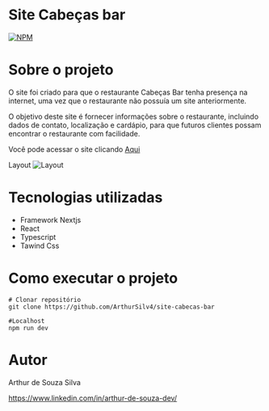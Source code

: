 # Site Cabeças bar
[![NPM](https://img.shields.io/npm/l/react)](https://github.com/ArthurSilv4/Top-Down/blob/main/LICENSE) 

# Sobre o projeto

O site foi criado para que o restaurante Cabeças Bar tenha presença na internet, uma vez que o restaurante não possuía um site anteriormente.

O objetivo deste site é fornecer informações sobre o restaurante, incluindo dados de contato, localização e cardápio, para que futuros clientes possam encontrar o restaurante com facilidade.

Você pode acessar o site clicando [Aqui](https://cabecas-bar.vercel.app)

Layout 
![Layout](https://github.com/ArthurSilv4/gerador-de-tema-redacao/blob/main/public/Mackups.svg) 



# Tecnologias utilizadas

- Framework Nextjs
- React
- Typescript
- Tawind Css

# Como executar o projeto

```
# Clonar repositório
git clone https://github.com/ArthurSilv4/site-cabecas-bar

#Localhost
npm run dev
```
# Autor

Arthur de Souza Silva

https://www.linkedin.com/in/arthur-de-souza-dev/

